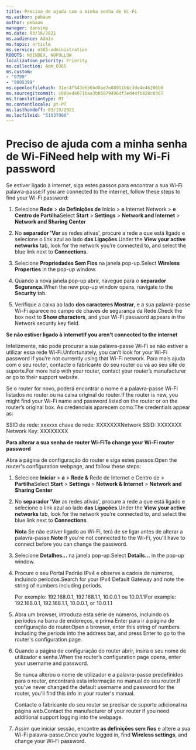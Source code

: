 ```yaml
---
title: Preciso de ajuda com a minha senha de Wi-Fi
ms.author: pebaum
author: pebaum
manager: dansimp
ms.date: 03/16/2021
ms.audience: Admin
ms.topic: article
ms.service: o365-administration
ROBOTS: NOINDEX, NOFOLLOW
localization_priority: Priority
ms.collection: Adm_O365
ms.custom:
- "9799"
- "9005399"
ms.openlocfilehash: 31ec4f543d6b6bd0ae7e88911b6c3de4e46206b0
ms.sourcegitcommit: c08bed4071baa3bb5879496df3ed44fb828c8367
ms.translationtype: MT
ms.contentlocale: pt-PT
ms.lasthandoff: 03/19/2021
ms.locfileid: "51037900"
---
```

# <a name="need-help-with-my-wi-fi-password"></a><span data-ttu-id="972ec-102">Preciso de ajuda com a minha senha de Wi-Fi</span><span class="sxs-lookup"><span data-stu-id="972ec-102">Need help with my Wi-Fi password</span></span>

<span data-ttu-id="972ec-103">Se estiver ligado à internet, siga estes passos para encontrar a sua Wi-Fi palavra-passe:</span><span class="sxs-lookup"><span data-stu-id="972ec-103">If you are connected to the internet, follow these steps to find your Wi-Fi password:</span></span>

1. <span data-ttu-id="972ec-104">Selecione **Rede**  >  **de Definições de** Início  >  **e** Internet Network  >  **e Centro de Partilha**</span><span class="sxs-lookup"><span data-stu-id="972ec-104">Select **Start** > **Settings** > **Network and Internet** > **Network and Sharing Center**</span></span>

1. <span data-ttu-id="972ec-105">No **separador 'Ver** as redes ativas', procure a rede a que está ligado e selecione o link azul ao lado **das Ligações**.</span><span class="sxs-lookup"><span data-stu-id="972ec-105">Under the **View your active networks** tab, look for the network you’re connected to, and select the blue link next to **Connections**.</span></span>

1. <span data-ttu-id="972ec-106">Selecione **Propriedades Sem Fios** na janela pop-up.</span><span class="sxs-lookup"><span data-stu-id="972ec-106">Select **Wireless Properties** in the pop-up window.</span></span>

1. <span data-ttu-id="972ec-107">Quando a nova janela pop-up abrir, navegue para o **separador Segurança.**</span><span class="sxs-lookup"><span data-stu-id="972ec-107">When the new pop-up window opens, navigate to the **Security** tab.</span></span>

1. <span data-ttu-id="972ec-108">Verifique a caixa ao lado **dos caracteres Mostrar**, e a sua palavra-passe Wi-Fi aparece no campo de chaves de segurança da Rede.</span><span class="sxs-lookup"><span data-stu-id="972ec-108">Check the box next to **Show characters**, and your Wi-Fi password appears in the Network security key field.</span></span>

<span data-ttu-id="972ec-109">**Se não estiver ligado à internet**</span><span class="sxs-lookup"><span data-stu-id="972ec-109">**If you aren't connected to the internet**</span></span>

<span data-ttu-id="972ec-110">Infelizmente, não pode procurar a sua palavra-passe Wi-Fi se não estiver a utilizar essa rede Wi-Fi.</span><span class="sxs-lookup"><span data-stu-id="972ec-110">Unfortunately, you can’t look for your Wi-Fi password if you’re not currently using that Wi-Fi network.</span></span> <span data-ttu-id="972ec-111">Para mais ajuda com o seu router, contacte o fabricante do seu router ou vá ao seu site de suporte.</span><span class="sxs-lookup"><span data-stu-id="972ec-111">For more help with your router, contact your router’s manufacturer or go to their support website.</span></span>

<span data-ttu-id="972ec-112">Se o router for novo, poderá encontrar o nome e a palavra-passe Wi-Fi listados no router ou na caixa original do router.</span><span class="sxs-lookup"><span data-stu-id="972ec-112">If the router is new, you might find your Wi-Fi name and password listed on the router or on the router’s original box.</span></span> <span data-ttu-id="972ec-113">As credenciais aparecem como:</span><span class="sxs-lookup"><span data-stu-id="972ec-113">The credentials appear as:</span></span>

<span data-ttu-id="972ec-114">SSID de rede: xxxxxx chave de rede: XXXXXXX</span><span class="sxs-lookup"><span data-stu-id="972ec-114">Network SSID: XXXXXXX Network Key: XXXXXXXX</span></span>

<span data-ttu-id="972ec-115">**Para alterar a sua senha de router Wi-Fi**</span><span class="sxs-lookup"><span data-stu-id="972ec-115">**To change your Wi-Fi router password**</span></span>

<span data-ttu-id="972ec-116">Abra a página de configuração do router e siga estes passos:</span><span class="sxs-lookup"><span data-stu-id="972ec-116">Open the router's configuration webpage, and follow these steps:</span></span>

1. <span data-ttu-id="972ec-117">Selecione **Iniciar**  >  **a**  >  **Rede &** Rede de Internet e Centro de  >  **Partilha**</span><span class="sxs-lookup"><span data-stu-id="972ec-117">Select **Start** > **Settings** > **Network & Internet** > **Network and Sharing Center**</span></span>

1. <span data-ttu-id="972ec-118">No **separador 'Ver** as redes ativas', procure a rede a que está ligado e selecione o link azul ao lado **das Ligações**.</span><span class="sxs-lookup"><span data-stu-id="972ec-118">Under the **View your active networks** tab, look for the network you’re connected to, and select the blue link next to **Connections**.</span></span>

    <span data-ttu-id="972ec-119">**Nota** Se não estiver ligado ao Wi-Fi, terá de se ligar antes de alterar a palavra-passe.</span><span class="sxs-lookup"><span data-stu-id="972ec-119">**Note** If you're not connected to the Wi-Fi, you'll have to connect before you can change the password.</span></span>

1. <span data-ttu-id="972ec-120">Selecione **Detalhes...** na janela pop-up.</span><span class="sxs-lookup"><span data-stu-id="972ec-120">Select **Details...** in the pop-up window.</span></span>

1. <span data-ttu-id="972ec-121">Procure o seu Portal Padrão IPv4 e observe a cadeia de números, incluindo períodos.</span><span class="sxs-lookup"><span data-stu-id="972ec-121">Search for your IPv4 Default Gateway and note the string of numbers including periods.</span></span>

    <span data-ttu-id="972ec-122">Por exemplo: 192.168.0.1, 192.168.1.1, 10.0.0.1 ou 10.0.1.1</span><span class="sxs-lookup"><span data-stu-id="972ec-122">For example: 192.168.0.1, 192.168.1.1, 10.0.0.1, or 10.0.1.1</span></span>

1. <span data-ttu-id="972ec-123">Abra um browser, introduza esta série de números, incluindo os períodos na barra de endereços, e prima Enter para ir à página de configuração do router.</span><span class="sxs-lookup"><span data-stu-id="972ec-123">Open a browser, enter this string of numbers including the periods into the address bar, and press Enter to go to the router's configuration page.</span></span>

1. <span data-ttu-id="972ec-124">Quando a página de configuração do router abrir, insira o seu nome de utilizador e senha.</span><span class="sxs-lookup"><span data-stu-id="972ec-124">When the router’s configuration page opens, enter your username and password.</span></span>

    <span data-ttu-id="972ec-125">Se nunca alterou o nome de utilizador e a palavra-passe predefinidos para o router, encontrará esta informação no manual do seu router.</span><span class="sxs-lookup"><span data-stu-id="972ec-125">If you've never changed the default username and password for the router, you'll find this info in your router's manual.</span></span>

    <span data-ttu-id="972ec-126">Contacte o fabricante do seu router se precisar de suporte adicional na página web.</span><span class="sxs-lookup"><span data-stu-id="972ec-126">Contact the manufacturer of your router if you need additional support logging into the webpage.</span></span>

1. <span data-ttu-id="972ec-127">Assim que iniciar sessão, encontre **as definições sem fios** e altere a sua Wi-Fi palavra-passe.</span><span class="sxs-lookup"><span data-stu-id="972ec-127">Once you’re logged in, find **Wireless settings**, and change your Wi-Fi password.</span></span>